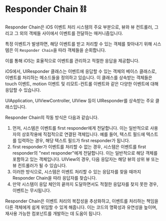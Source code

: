 # Responder Chain ⛓️</br>

Responder Chain은 iOS 이벤트 처리 시스템의 주요 부분으로, 뷰와 뷰 컨트롤러, 그리고 그 외의 객체들 사이에서 이벤트를 전달하는 매커니즘입니다.

특정 이벤트가 발생하면, 해당 이벤트를 받고 처리할 수 있는 객체를 찾아내기 위해 시스템은 이 `Responder Chain`을 따라 객체들을 순회합니다.

이를 통해 iOS는 효율적으로 이벤트를 관리하고 적절한 응답을 제공합니다.

iOS에서, UIResponder 클래스는 이벤트에 응답할 수 있는 객체의 베이스 클래스로, 이벤트를 처리하는 메소드들을 정의하고 있습니다.
이 클래스를 상속받는 객체들은 touch 이벤트, motion 이벤트 및 리모트-컨트롤 이벤트와 같은 다양한 이벤트에 대해 응답할 수 있습니다.

UIApplication, UIViewController, UIView 등이 UIResponder를 상속받는 주요 클래스입니다.

Responder Chain의 작동 방식은 다음과 같습니다.

1. 먼저, 시스템은 이벤트를 first responder에게 전달합니다. 이는 일반적으로 사용자의 상호작용에 직접적으로 연결된 객체입니다. 예를 들어, 텍스트 필드에 텍스트를 입력하는 경우, 해당 텍스트 필드가 first responder가 됩니다.
2. first responder가 이벤트를 처리할 수 없는 경우, 시스템은 이벤트를 first responder의 "next responder"에게 전달합니다. 이는 일반적으로 해당 객체를 포함하고 있는 객체입니다. UIView의 경우, 다음 응답자는 해당 뷰의 상위 뷰 또는 뷰 컨트롤러가 될 수 있습니다.
3. 이러한 방식으로, 시스템은 이벤트 처리할 수 있는 응답자를 찾을 때까지 Responder Chain을 따라 응답자를 찾습니다.
4. 만약 시스템이 응답 체인의 끝까지 도달하면서도 적절한 응답자를 찾지 못한 경우, 이벤트는 무시됩니다.

Responder Chain은 이벤트 처리의 복잡성을 추상화하고, 이벤트를 처리하는 책임을 다른 객체에게 쉽게 위임할 수 있게 해줍니다.
이는 코드의 명확성과 유연성을 높이며, 재사용 가능한 컴포넌트를 개발하는 데 도움이 됩니다.
